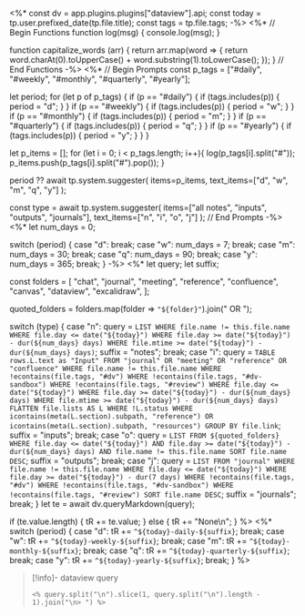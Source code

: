 <%*
const dv = app.plugins.plugins["dataview"].api;
const today = tp.user.prefixed_date(tp.file.title);
const tags = tp.file.tags;
-%>
<%*
// Begin Functions
function log(msg) {
    console.log(msg);
}

function capitalize_words (arr) {
    return arr.map(word => {
        return word.charAt(0).toUpperCase() + word.substring(1).toLowerCase();
    });
}
// End Functions
-%>
<%*
// Begin Prompts
const p_tags = ["#daily", "#weekly", "#monthly", "#quarterly", "#yearly"];

let period;
for (let p of p_tags) {
    if (p == "#daily") {
        if (tags.includes(p)) {
            period = "d";
        }
    }
    if (p == "#weekly") {
        if (tags.includes(p)) {
            period = "w";
        }
    }
    if (p == "#monthly") {
        if (tags.includes(p)) {
            period = "m";
        }
    }
    if (p == "#quarterly") {
        if (tags.includes(p)) {
            period = "q";
        }
    }
    if (p == "#yearly") {
        if (tags.includes(p)) {
            period = "y";
        }
    }
}

let p_items = [];
for (let i = 0; i < p_tags.length; i++){
    log(p_tags[i].split("#"));
    p_items.push(p_tags[i].split("#").pop());
}

period ?? await tp.system.suggester(
    items=p_items,
    text_items=["d", "w", "m", "q", "y"]
);

const type = await tp.system.suggester(
    items=["all notes", "inputs", "outputs", "journals"],
    text_items=["n", "i", "o", "j"]
);
// End Prompts
-%>
<%*
let num_days = 0;

switch (period) {
    case "d":
        break;
    case "w":
        num_days = 7;
        break;
    case "m":
        num_days = 30;
        break;
    case "q":
        num_days = 90;
        break;
    case "y":
        num_days = 365;
        break;
}
-%>
<%*
let query;
let suffix;

const folders = [
    "chat",
    "journal",
    "meeting",
    "reference",
    "confluence",
    "canvas",
    "dataview",
    "excalidraw",
];

quoted_folders = folders.map(folder => `"${folder}"`).join(" OR ");

switch (type) {
    case "n":
        query = `
            LIST
            WHERE file.name != this.file.name
            WHERE file.day <= date("${today}")
            WHERE file.day >= date("${today}") - dur(${num_days} days)
            WHERE file.mtime >= date("${today}") - dur(${num_days} days)
        `;
        suffix = "notes";
        break;
    case "i":
        query = `
            TABLE rows.L.text as "Input"
            FROM "journal" OR "meeting" OR "reference" OR "confluence"
            WHERE file.name != this.file.name
            WHERE !econtains(file.tags, "#dv")
            WHERE !econtains(file.tags, "#dv-sandbox")
            WHERE !econtains(file.tags, "#review")
            WHERE file.day <= date("${today}")
            WHERE file.day >= date("${today}") - dur(${num_days} days)
            WHERE file.mtime >= date("${today}") - dur(${num_days} days)
            FLATTEN file.lists AS L
            WHERE !L.status
            WHERE icontains(meta(L.section).subpath, "reference") OR icontains(meta(L.section).subpath, "resources")
            GROUP BY file.link
        `;
        suffix = "inputs";
        break;
    case "o":
        query = `
            LIST
            FROM ${quoted_folders}
            WHERE file.day <= date("${today}")
            AND file.day >= date("${today}") - dur(${num_days} days)
            AND file.name != this.file.name
            SORT file.name DESC
        `;
        suffix = "outputs";
        break;
    case "j":
        query = `
            LIST
            FROM "journal"
            WHERE file.name != this.file.name
            WHERE file.day <= date("${today}")
            WHERE file.day >= date("${today}") - dur(7 days)
            WHERE !econtains(file.tags, "#dv")
            WHERE !econtains(file.tags, "#dv-sandbox")
            WHERE !econtains(file.tags, "#review")
            SORT file.name DESC
        `;
        suffix = "journals";
        break;
}
let te = await dv.queryMarkdown(query);

if (te.value.length) {
    tR += te.value;
} else {
    tR += "None\n";
}
%>
<%*
switch (period) {
    case "d":
        tR += `^${today}-daily-${suffix}`;
        break;
    case "w":
        tR += `^${today}-weekly-${suffix}`;
        break;
    case "m":
        tR += `^${today}-monthly-${suffix}`;
        break;
    case "q":
        tR += `^${today}-quarterly-${suffix}`;
        break;
    case "y":
        tR += `^${today}-yearly-${suffix}`;
        break;
}
%>

> [!info]- dataview query
> ```
> <% query.split("\n").slice(1, query.split("\n").length - 1).join("\n> ") %>
> ```